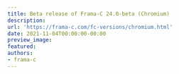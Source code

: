 ```yaml
---
title: Beta release of Frama-C 24.0-beta (Chromium)
description:
url: 'https://frama-c.com/fc-versions/chromium.html'
date: 2021-11-04T00:00:00-00:00
preview_image:
featured:
authors:
- frama-c
---
```



